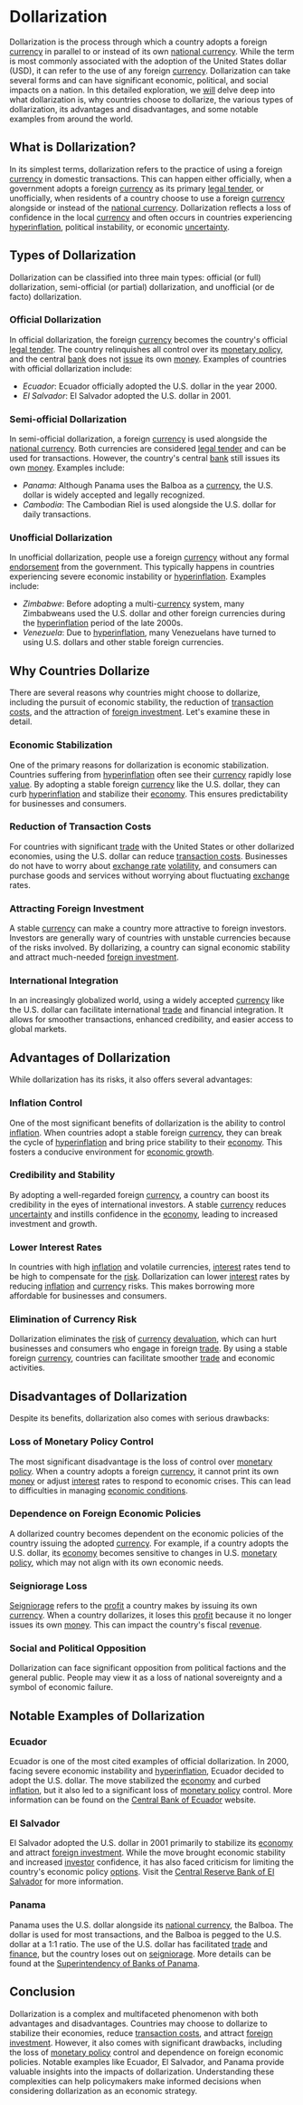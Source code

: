 # Dollarization

Dollarization is the process through which a country adopts a foreign [currency](../c/currency.md) in parallel to or instead of its own [national currency](../n/national_currency.md). While the term is most commonly associated with the adoption of the United States dollar (USD), it can refer to the use of any foreign [currency](../c/currency.md). Dollarization can take several forms and can have significant economic, political, and social impacts on a nation. In this detailed exploration, we [will](../w/will.md) delve deep into what dollarization is, why countries choose to dollarize, the various types of dollarization, its advantages and disadvantages, and some notable examples from around the world.

## What is Dollarization?

In its simplest terms, dollarization refers to the practice of using a foreign [currency](../c/currency.md) in domestic transactions. This can happen either officially, when a government adopts a foreign [currency](../c/currency.md) as its primary [legal tender](../l/legal_tender.md), or unofficially, when residents of a country choose to use a foreign [currency](../c/currency.md) alongside or instead of the [national currency](../n/national_currency.md). Dollarization reflects a loss of confidence in the local [currency](../c/currency.md) and often occurs in countries experiencing [hyperinflation](../h/hyperinflation.md), political instability, or economic [uncertainty](../u/uncertainty_in_trading.md).

## Types of Dollarization

Dollarization can be classified into three main types: official (or full) dollarization, semi-official (or partial) dollarization, and unofficial (or de facto) dollarization.

### Official Dollarization

In official dollarization, the foreign [currency](../c/currency.md) becomes the country's official [legal tender](../l/legal_tender.md). The country relinquishes all control over its [monetary policy](../m/monetary_policy.md), and the central [bank](../b/bank.md) does not [issue](../i/issue.md) its own [money](../m/money.md). Examples of countries with official dollarization include:

- *Ecuador*: Ecuador officially adopted the U.S. dollar in the year 2000.
- *El Salvador*: El Salvador adopted the U.S. dollar in 2001.
  
### Semi-official Dollarization

In semi-official dollarization, a foreign [currency](../c/currency.md) is used alongside the [national currency](../n/national_currency.md). Both currencies are considered [legal tender](../l/legal_tender.md) and can be used for transactions. However, the country's central [bank](../b/bank.md) still issues its own [money](../m/money.md). Examples include:

- *Panama*: Although Panama uses the Balboa as a [currency](../c/currency.md), the U.S. dollar is widely accepted and legally recognized.
- *Cambodia*: The Cambodian Riel is used alongside the U.S. dollar for daily transactions.

### Unofficial Dollarization

In unofficial dollarization, people use a foreign [currency](../c/currency.md) without any formal [endorsement](../e/endorsement.md) from the government. This typically happens in countries experiencing severe economic instability or [hyperinflation](../h/hyperinflation.md). Examples include:

- *Zimbabwe*: Before adopting a multi-[currency](../c/currency.md) system, many Zimbabweans used the U.S. dollar and other foreign currencies during the [hyperinflation](../h/hyperinflation.md) period of the late 2000s.
- *Venezuela*: Due to [hyperinflation](../h/hyperinflation.md), many Venezuelans have turned to using U.S. dollars and other stable foreign currencies.

## Why Countries Dollarize

There are several reasons why countries might choose to dollarize, including the pursuit of economic stability, the reduction of [transaction costs](../t/transaction_costs.md), and the attraction of [foreign investment](../f/foreign_investment.md). Let's examine these in detail.

### Economic Stabilization

One of the primary reasons for dollarization is economic stabilization. Countries suffering from [hyperinflation](../h/hyperinflation.md) often see their [currency](../c/currency.md) rapidly lose [value](../v/value.md). By adopting a stable foreign [currency](../c/currency.md) like the U.S. dollar, they can curb [hyperinflation](../h/hyperinflation.md) and stabilize their [economy](../e/economy.md). This ensures predictability for businesses and consumers.

### Reduction of Transaction Costs

For countries with significant [trade](../t/trade.md) with the United States or other dollarized economies, using the U.S. dollar can reduce [transaction costs](../t/transaction_costs.md). Businesses do not have to worry about [exchange rate](../e/exchange_rate.md) [volatility](../v/volatility.md), and consumers can purchase goods and services without worrying about fluctuating [exchange](../e/exchange.md) rates.

### Attracting Foreign Investment

A stable [currency](../c/currency.md) can make a country more attractive to foreign investors. Investors are generally wary of countries with unstable currencies because of the risks involved. By dollarizing, a country can signal economic stability and attract much-needed [foreign investment](../f/foreign_investment.md).

### International Integration

In an increasingly globalized world, using a widely accepted [currency](../c/currency.md) like the U.S. dollar can facilitate international [trade](../t/trade.md) and financial integration. It allows for smoother transactions, enhanced credibility, and easier access to global markets.

## Advantages of Dollarization

While dollarization has its risks, it also offers several advantages:

### Inflation Control

One of the most significant benefits of dollarization is the ability to control [inflation](../i/inflation.md). When countries adopt a stable foreign [currency](../c/currency.md), they can break the cycle of [hyperinflation](../h/hyperinflation.md) and bring price stability to their [economy](../e/economy.md). This fosters a conducive environment for [economic growth](../e/economic_growth.md).

### Credibility and Stability

By adopting a well-regarded foreign [currency](../c/currency.md), a country can boost its credibility in the eyes of international investors. A stable [currency](../c/currency.md) reduces [uncertainty](../u/uncertainty_in_trading.md) and instills confidence in the [economy](../e/economy.md), leading to increased investment and growth.

### Lower Interest Rates

In countries with high [inflation](../i/inflation.md) and volatile currencies, [interest](../i/interest.md) rates tend to be high to compensate for the [risk](../r/risk.md). Dollarization can lower [interest](../i/interest.md) rates by reducing [inflation](../i/inflation.md) and [currency](../c/currency.md) risks. This makes borrowing more affordable for businesses and consumers.

### Elimination of Currency Risk

Dollarization eliminates the [risk](../r/risk.md) of [currency](../c/currency.md) [devaluation](../d/devaluation.md), which can hurt businesses and consumers who engage in foreign [trade](../t/trade.md). By using a stable foreign [currency](../c/currency.md), countries can facilitate smoother [trade](../t/trade.md) and economic activities.

## Disadvantages of Dollarization

Despite its benefits, dollarization also comes with serious drawbacks:

### Loss of Monetary Policy Control

The most significant disadvantage is the loss of control over [monetary policy](../m/monetary_policy.md). When a country adopts a foreign [currency](../c/currency.md), it cannot print its own [money](../m/money.md) or adjust [interest](../i/interest.md) rates to respond to economic crises. This can lead to difficulties in managing [economic conditions](../e/economic_conditions.md).

### Dependence on Foreign Economic Policies

A dollarized country becomes dependent on the economic policies of the country issuing the adopted [currency](../c/currency.md). For example, if a country adopts the U.S. dollar, its [economy](../e/economy.md) becomes sensitive to changes in U.S. [monetary policy](../m/monetary_policy.md), which may not align with its own economic needs.

### Seigniorage Loss

[Seigniorage](../s/seigniorage.md) refers to the [profit](../p/profit.md) a country makes by issuing its own [currency](../c/currency.md). When a country dollarizes, it loses this [profit](../p/profit.md) because it no longer issues its own [money](../m/money.md). This can impact the country's fiscal [revenue](../r/revenue.md).

### Social and Political Opposition

Dollarization can face significant opposition from political factions and the general public. People may view it as a loss of national sovereignty and a symbol of economic failure. 

## Notable Examples of Dollarization

### Ecuador

Ecuador is one of the most cited examples of official dollarization. In 2000, facing severe economic instability and [hyperinflation](../h/hyperinflation.md), Ecuador decided to adopt the U.S. dollar. The move stabilized the [economy](../e/economy.md) and curbed [inflation](../i/inflation.md), but it also led to a significant loss of [monetary policy](../m/monetary_policy.md) control. More information can be found on the [Central Bank of Ecuador](https://www.bce.fin.ec/) website.

### El Salvador

El Salvador adopted the U.S. dollar in 2001 primarily to stabilize its [economy](../e/economy.md) and attract [foreign investment](../f/foreign_investment.md). While the move brought economic stability and increased [investor](../i/investor.md) confidence, it has also faced criticism for limiting the country's economic policy [options](../o/options.md). Visit the [Central Reserve Bank of El Salvador](http://www.bcr.gob.sv/) for more information.

### Panama

Panama uses the U.S. dollar alongside its [national currency](../n/national_currency.md), the Balboa. The dollar is used for most transactions, and the Balboa is pegged to the U.S. dollar at a 1:1 ratio. The use of the U.S. dollar has facilitated [trade](../t/trade.md) and [finance](../f/finance.md), but the country loses out on [seigniorage](../s/seigniorage.md). More details can be found at the [Superintendency of Banks of Panama](https://www.superbancos.gob.pa/).

## Conclusion

Dollarization is a complex and multifaceted phenomenon with both advantages and disadvantages. Countries may choose to dollarize to stabilize their economies, reduce [transaction costs](../t/transaction_costs.md), and attract [foreign investment](../f/foreign_investment.md). However, it also comes with significant drawbacks, including the loss of [monetary policy](../m/monetary_policy.md) control and dependence on foreign economic policies. Notable examples like Ecuador, El Salvador, and Panama provide valuable insights into the impacts of dollarization. Understanding these complexities can help policymakers make informed decisions when considering dollarization as an economic strategy.